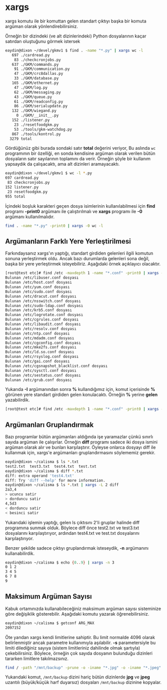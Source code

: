 # xargs

xargs komutu ile bir komuttan gelen standart çıktıyı başka bir komuta argüman olarak yönlendirebilirsiniz.

Örneğin bir dizindeki (ve alt dizinlerindeki) Python dosyalarının kaçar satırdan oluştuğunu görmek istersek

```bash
eaydin@dixon ~/devel/gkmv1 $ find . -name "*.py" | xargs wc -l
   697 ./cardread.py
    83 ./checkcronjobs.py
   637 ./GKM/commands.py
    91 ./GKM/communication.py
    47 ./GKM/crc8dallas.py
    33 ./GKM/database.py
   165 ./GKM/ethernet.py
    47 ./GKM/log.py
    62 ./GKM/messaging.py
    43 ./GKM/queue.py
    61 ./GKM/readconfig.py
    86 ./GKM/serialupdate.py
   132 ./GKM/wiegand.py
     0 ./GKM/__init__.py
   152 ./listener.py
    23 ./resetfoodgkm.py
    53 ./tools/gkm-watchdog.py
   867 ./tools/kontrol.py
  3279 total
  ```
  
  Gördüğünüz gibi burada sondaki satır **total** değerini veriyor, Bu aslında ```wc``` programının bir özelliği, en sonda kendisine argüman olarak verilen bütün dosyaların satır sayılarının toplamını da verir. Örneğin şöyle bir kullanım yapsaydık da çalışacaktı, ama alt dizinleri aramayacaktı.
  
  ```bash
  eaydin@dixon ~/devel/gkmv1 $ wc -l *.py
  697 cardread.py
   83 checkcronjobs.py
  152 listener.py
   23 resetfoodgkm.py
  955 total
  ```
  
  İçindeki boşluk karakteri geçen dosya isimlerinin kullanılabilmesi için **find** programı **-print0** argümanı ile çalıştırılmalı ve **xargs** programı ile **-0** argümanı kullanılmalıdır.
  
  ```bash
  find . -name "*.py" -print0 | xargs -0 wc -l
  ```
  
  ## Argümanların Farklı Yere Yerleştirilmesi
  
  Farkındaysanız xargs'ın yaptığı, standart girdiden gelenleri ilgili komutun sonuna yerleştirmek oldu. Ancak bazı durumlarda gelenleri sona değil, başka bir yere yerleştirmek isteyebiliriz. Aşağıdaki örnek açıklayıcı olacaktır.
  
```bash
[root@test etc]# find /etc -maxdepth 1 -name "*.conf" -print0 | xargs -0 -I % echo Bulunan % dosyası
Bulunan /etc/libuser.conf dosyası
Bulunan /etc/host.conf dosyası
Bulunan /etc/yum.conf dosyası
Bulunan /etc/sudo.conf dosyası
Bulunan /etc/dracut.conf dosyası
Bulunan /etc/nsswitch.conf dosyası
Bulunan /etc/sudo-ldap.conf dosyası
Bulunan /etc/krb5.conf dosyası
Bulunan /etc/logrotate.conf dosyası
Bulunan /etc/cgrules.conf dosyası
Bulunan /etc/libaudit.conf dosyası
Bulunan /etc/resolv.conf dosyası
Bulunan /etc/ntp.conf dosyası
Bulunan /etc/mdadm.conf dosyası
Bulunan /etc/cgconfig.conf dosyası
Bulunan /etc/mke2fs.conf dosyası
Bulunan /etc/ld.so.conf dosyası
Bulunan /etc/rsyslog.conf dosyası
Bulunan /etc/gai.conf dosyası
Bulunan /etc/cgsnapshot_blacklist.conf dosyası
Bulunan /etc/sysctl.conf dosyası
Bulunan /etc/sestatus.conf dosyası
Bulunan /etc/grub.conf dosyası
```

Yukarıda **-I** argümanından sonra **%** kullandığımız için, komut içerisinde **%** görünen yere standart girdiden gelen konulacaktı. Örneğin **%** yerine **gelen** yazabilirdik.


```bash
[root@test etc]# find /etc -maxdepth 1 -name "*.conf" -print0 | xargs -0 -I gelen echo Bulunan gelen dosyası
```

## Argümanları Gruplandırmak

Bazı programlar bütün argümanları aldığında işe yaramazlar çünkü sınırlı sayıda argüman ile çalışırlar. Örneğin **diff** programı sadece iki dosya ismini argüman olarak alır ve bunları karşılaştırır. Öyleyse onlarca dosyayı diff ile kullanmak için, xargs'e argümanları gruplandırmasını söylememiz gerekir.

```bash
eaydin@dixon ~/calisma $ ls *.txt
test2.txt  test3.txt  test4.txt  test.txt
eaydin@dixon ~/calisma $ diff *.txt
diff: extra operand 'test4.txt'
diff: Try 'diff --help' for more information.
eaydin@dixon ~/calisma $ ls *.txt | xargs -L 2 diff
2a3,4
> ucuncu satir
> dorduncu satir
4,5d3
< dorduncu satir
< besinci satir
```

Yukarıdaki işlemin yaptığı, gelen ls çıktısını 2'li gruplar halinde diff programına sunmak olduk. Böylece diff önce test2.txt ve test3.txt dosyalarını karşılaştırıyor, ardından test4.txt ve test.txt dosyalarını karşılaştırıyor.

Benzer şekilde sadece çıktıyı gruplandırmak isteseydik, **-n** argümanını kullanabilirdik.

```bash
eaydin@dixon ~/calisma $ echo {0..9} | xargs -n 3
0 1 2
3 4 5
6 7 8
9
```

## Maksimum Argüman Sayısı

Kabuk ortamınızda kullanabileceğiniz maksimum argüman sayısı sisteminize göre değişiklik gösterebilir. Aşağıdaki komutu yazarak öğrenebilirsiniz.

```bash
eaydin@dixon ~/calisma $ getconf ARG_MAX
2097152
```

Öte yandan xargs kendi limitlerine sahiptir. Bu limit normalde 4096 olarak belirlenmiştir ancak parametre kullanımıyla aşılabilir. **-s** parametersiyle bu limiti dilediğiniz sayıya (sistem limitleriniz dahilinde olmak şartıyla) çekebilirsiniz. Böylece, örneğin çok sayıda dosyanın bulunduğu dizinleri tararken limitlere takılmazsınız.

```bash
find / -path "/mnt/backup" -prune -o -iname "*.jpg" -o -iname "*.jpeg" -print0 | xargs -0 -s 2000000 -I % cp % /mnt/backup
```

Yukarıdaki komut, ```/mnt/backup``` dizini hariç bütün dizinlerde **jpg** ve **jpeg** uzantılı (büyük/küçük harf duyarsız) dosyaları ```/mnt/backup``` dizinine kopyalar.